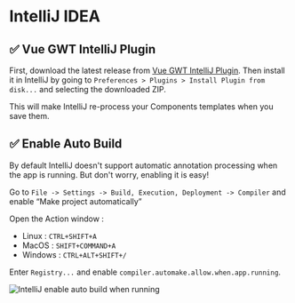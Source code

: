 # IntelliJ IDEA

## ✅ Vue GWT IntelliJ Plugin

First, download the latest release from [Vue GWT IntelliJ Plugin](https://github.com/Axellience/vue-gwt-intellij-plugin/releases).
Then install it in IntelliJ by going to `Preferences > Plugins > Install Plugin from disk...` and selecting the downloaded ZIP.

This will make IntelliJ re-process your Components templates when you save them.

## ✅ Enable Auto Build

By default IntelliJ doesn't support automatic annotation processing when the app is running.
But don't worry, enabling it is easy!

Go to `File -> Settings -> Build, Execution, Deployment -> Compiler` and enable “Make project automatically”

Open the Action window :
* Linux : `CTRL+SHIFT+A`
* MacOS : `SHIFT+COMMAND+A`
* Windows : `CTRL+ALT+SHIFT+/`

Enter `Registry...` and enable `compiler.automake.allow.when.app.running`.

![IntelliJ enable auto build when running](https://axellience.github.io/vue-gwt/resources/images/intellij-enable-autobuild-running.png)